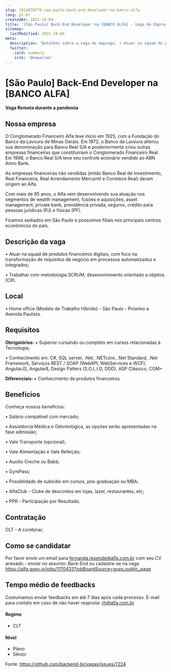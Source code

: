 ```yaml
---
slug: 1014670776-sao-paulo-back-end-developer-na-banco-alfa
lang: pt-br
createdAt: 2021-10-04
title: '[São Paulo] Back-End Developer na [BANCO ALFA] - Vaga de Emprego'
sitemap:
  lastModified: 2021-10-04
meta:
  description: 'Detalhes sobre a vaga de emprego: • Atuar na squad de produtos financeiros digitais, com foco na transformação de requisitos de negócio em processos automatizados e integrados; • Trabalhar com metodologia SCRUM, desenvolvimento orientado a objetos (C#).'
  twitter:
    card: summary
    site: '@nawarian'
---
```


# [São Paulo] Back-End Developer na [BANCO ALFA]

 **Vaga Remota durante a pandemia**

## Nossa empresa

O Conglomerado Financeiro Alfa teve início em 1925, com a Fundação do Banco da Lavoura de Minas Gerais. Em 1972, o Banco da Lavoura alterou sua denominação para Banco Real S/A e posteriormente criou outras empresas financeiras que constituiriam o Conglomerado Financeiro Real. Em 1998, o Banco Real S/A teve seu controle acionário vendido ao ABN Amro Bank.

As empresas financeiras não vendidas (então Banco Real de Investimento, Real Financeira, Real Arrendamento Mercantil e Corretora Real) deram origem ao Alfa.

Com mais de 95 anos, o Alfa vem desenvolvendo sua atuação nos segmentos de wealth management, fusões e aquisições, asset management, private bank, previdência privada, seguros, crédito para pessoas jurídicas (PJ) e físicas (PF).

Ficamos sediados em São Paulo e possuímos filiais nos principais centros econômicos do país.

## Descrição da vaga

• Atuar na squad de produtos financeiros digitais, com foco na transformação de requisitos de negócio em processos automatizados e integrados;

• Trabalhar com metodologia SCRUM, desenvolvimento orientado a objetos (C#).

## Local

• Home office (Modelo de Trabalho Híbrido) - São Paulo - Próximo a Avenida Paulista. 

## Requisitos

**Obrigatórios:**
• Superior cursando ou completo em cursos relacionadas à Tecnologia;

• Conhecimento em: C#, SQL server, .Net, .NETcore, .Net Standard, .Net Framework, Serviços REST / SOAP (WebAPI, WebServices e WCF), AngularJS, Angular8, Design Patters (S.O.L.I.D, DDD), ASP Clássico, COM+

**Diferenciais:**
• Conhecimento de produtos financeiros

## Benefícios

Conheça nossos benefícios:

• Salário compatível com mercado;

• Assistência Médica e Odontológica, as opções serão apresentadas na fase admissão;

• Vale Transporte (opcional);

• Vale Alimentação e Vale Refeição;

• Auxilio Creche ou Babá;

• GymPass;

• Possiblidade de subsídio em cursos, pós-graduação ou MBA;

• AlfaClub - Clube de descontos em lojas, lazer, restaurantes, etc; 

• PPR - Participação por Resultado.

## Contratação

CLT - A combinar; 

## Como se candidatar

Por favor envie um email para fernanda.resende@alfa.com.br com seu CV anexado - enviar no assunto:  Back-End ou cadastre-se na vaga https://alfa.gupy.io/jobs/1170433?jobBoardSource=gupy_public_page 

## Tempo médio de feedbacks

Costumamos enviar feedbacks em até 7 dias após cada processo.
E-mail para contato em caso de não haver resposta: rh@alfa.com.br


#### Regime
- CLT


#### Nível
- Pleno
- Sênior




Fonte: https://github.com/backend-br/vagas/issues/7224
